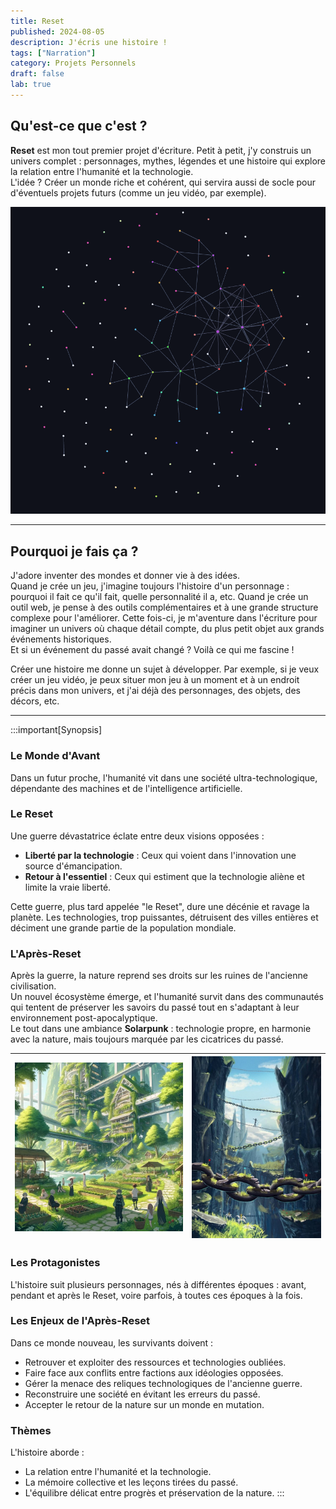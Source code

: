 ```yaml
---
title: Reset
published: 2024-08-05
description: J'écris une histoire !
tags: ["Narration"]
category: Projets Personnels
draft: false
lab: true
---
```


## Qu'est-ce que c'est ?

**Reset** est mon tout premier projet d'écriture. Petit à petit, j'y construis un univers complet : personnages, mythes, légendes et une histoire qui explore la relation entre l'humanité et la technologie.  
L'idée ? Créer un monde riche et cohérent, qui servira aussi de socle pour d'éventuels projets futurs (comme un jeu vidéo, par exemple).

![Graph](Reset_4.png)

---

## Pourquoi je fais ça ?

J'adore inventer des mondes et donner vie à des idées.  
Quand je crée un jeu, j'imagine toujours l'histoire d'un personnage : pourquoi il fait ce qu'il fait, quelle personnalité il a, etc.
Quand je crée un outil web, je pense à des outils complémentaires et à une grande structure complexe pour l'améliorer.
Cette fois-ci, je m'aventure dans l'écriture pour imaginer un univers où chaque détail compte, du plus petit objet aux grands événements historiques.  
Et si un événement du passé avait changé ? Voilà ce qui me fascine !

Créer une histoire me donne un sujet à développer. Par exemple, si je veux créer un jeu vidéo, je peux situer mon jeu à un moment et à un endroit précis dans mon univers, et j'ai déjà des personnages, des objets, des décors, etc.

---

:::important[Synopsis]

### Le Monde d'Avant

Dans un futur proche, l'humanité vit dans une société ultra-technologique, dépendante des machines et de l'intelligence artificielle.

### Le Reset

Une guerre dévastatrice éclate entre deux visions opposées :
- **Liberté par la technologie** : Ceux qui voient dans l'innovation une source d'émancipation.
- **Retour à l'essentiel** : Ceux qui estiment que la technologie aliène et limite la vraie liberté.

Cette guerre, plus tard appelée "le Reset", dure une décénie et ravage la planète. Les technologies, trop puissantes, détruisent des villes entières et déciment une grande partie de la population mondiale.

### L'Après-Reset

Après la guerre, la nature reprend ses droits sur les ruines de l'ancienne civilisation.  
Un nouvel écosystème émerge, et l'humanité survit dans des communautés qui tentent de préserver les savoirs du passé tout en s'adaptant à leur environnement post-apocalyptique.  
Le tout dans une ambiance **Solarpunk** : technologie propre, en harmonie avec la nature, mais toujours marquée par les cicatrices du passé.

| ![Reset 1](Reset_1.jpg) | ![Reset 2](Reset_2.jpg) |
|:-----------------------:|:-----------------------:|

### Les Protagonistes

L'histoire suit plusieurs personnages, nés à différentes époques : avant, pendant et après le Reset, voire parfois, à toutes ces époques à la fois.

### Les Enjeux de l'Après-Reset

Dans ce monde nouveau, les survivants doivent :
- Retrouver et exploiter des ressources et technologies oubliées.
- Faire face aux conflits entre factions aux idéologies opposées.
- Gérer la menace des reliques technologiques de l'ancienne guerre.
- Reconstruire une société en évitant les erreurs du passé.
- Accepter le retour de la nature sur un monde en mutation.

### Thèmes

L'histoire aborde :
- La relation entre l'humanité et la technologie.
- La mémoire collective et les leçons tirées du passé.
- L'équilibre délicat entre progrès et préservation de la nature.
:::

